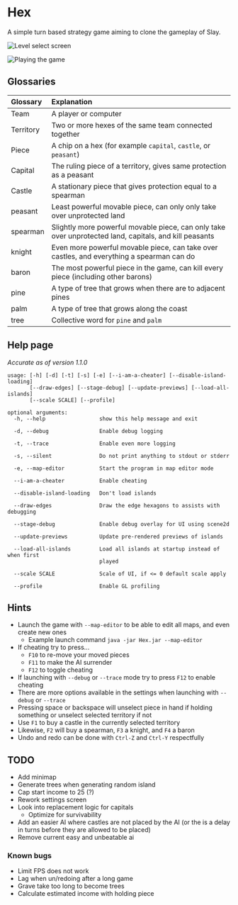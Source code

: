 # Hex

A simple turn based strategy game aiming to clone the gameplay of Slay.

![Level select screen](./images/levelselect.png)

![Playing the game](./images/placing-unit.png)

## Glossaries

| Glossary  | Explanation                                                                                            |
|:----------|:-------------------------------------------------------------------------------------------------------|
| Team      | A player or computer                                                                                   |
| Territory | Two or more hexes of the same team connected together                                                  |
| Piece     | A chip on a hex (for example `capital`, `castle`, or `peasant`)                                        |
| Capital   | The ruling piece of a territory, gives same protection as a peasant                                    |
| Castle    | A stationary piece that gives protection equal to a spearman                                           |
| peasant   | Least powerful movable piece, can only only take over unprotected land                                 |
| spearman  | Slightly more powerful movable piece, can only take over unprotected land, capitals, and kill peasants |
| knight    | Even more powerful movable piece, can take over castles, and everything a spearman can do              |
| baron     | The most powerful piece in the game, can kill every piece (including other barons)                     |
| pine      | A type of tree that grows when there are to adjacent pines                                             |
| palm      | A type of tree that grows along the coast                                                              |
| tree      | Collective word for `pine` and `palm`                                                                  |

## Help page

*Accurate as of version 1.1.0*

```
usage: [-h] [-d] [-t] [-s] [-e] [--i-am-a-cheater] [--disable-island-loading]
       [--draw-edges] [--stage-debug] [--update-previews] [--load-all-islands]
       [--scale SCALE] [--profile]

optional arguments:
  -h, --help                 show this help message and exit

  -d, --debug                Enable debug logging

  -t, --trace                Enable even more logging

  -s, --silent               Do not print anything to stdout or stderr

  -e, --map-editor           Start the program in map editor mode

  --i-am-a-cheater           Enable cheating

  --disable-island-loading   Don't load islands

  --draw-edges               Draw the edge hexagons to assists with debugging

  --stage-debug              Enable debug overlay for UI using scene2d

  --update-previews          Update pre-rendered previews of islands

  --load-all-islands         Load all islands at startup instead of when first
                             played

  --scale SCALE              Scale of UI, if <= 0 default scale apply

  --profile                  Enable GL profiling
```

## Hints

* Launch the game with `--map-editor` to be able to edit all maps, and even create new ones
    * Example launch command `java -jar Hex.jar --map-editor`
* If cheating try to press...
    * `F10` to re-move your moved pieces
    * `F11` to make the AI surrender
    * `F12` to toggle cheating
* If launching with `--debug` or `--trace` mode try to press `F12` to enable cheating
* There are more options available in the settings when launching with `--debug` or `--trace`
* Pressing space or backspace will unselect piece in hand if holding something or unselect selected territory if not
* Use `F1` to buy a castle in the currently selected territory
* Likewise, `F2` will buy a spearman, `F3` a knight, and `F4` a baron
* Undo and redo can be done with `Ctrl-Z` and `Ctrl-Y` respectfully

## TODO

* Add minimap
* Generate trees when generating random island
* Cap start income to 25 (?)
* Rework settings screen
* Look into replacement logic for capitals
  * Optimize for survivability
* Add an easier AI where castles are not placed by the AI (or the is a delay in turns before they are allowed to be placed)
* Remove current easy and unbeatable ai

### Known bugs

* Limit FPS does not work
* Lag when un/redoing after a long game
* Grave take too long to become trees
* Calculate estimated income with holding piece